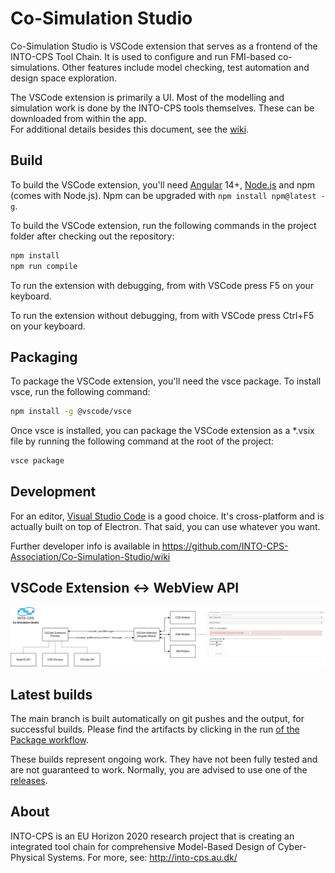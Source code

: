 # Co-Simulation Studio

Co-Simulation Studio is VSCode extension that serves as a frontend of the INTO-CPS Tool Chain. It is used
to configure and run FMI-based co-simulations. Other features include model
checking, test automation and design space exploration.

The VSCode extension is primarily a UI. Most of the modelling and simulation work is done by
the INTO-CPS tools themselves. These can be downloaded from within the app.  
For additional details besides this document, see the [wiki](https://github.com/INTO-CPS-Association/Co-Simulation-Studio/wiki). 

## Build

To build the VSCode extension, you'll need [Angular](https://angular.io/) 14+, [Node.js](https://nodejs.org/) and npm (comes with Node.js). Npm can be upgraded with `npm install npm@latest -g`.

To build the VSCode extension, run the following commands in the project folder after checking out the repository:
```bash
npm install
npm run compile
```

To run the extension with debugging, from with VSCode press F5 on your keyboard.

To run the extension without debugging, from with VSCode press Ctrl+F5 on your keyboard.

## Packaging

To package the VSCode extension, you'll need the vsce package. To install vsce, run the following command:

```bash
npm install -g @vscode/vsce
```

Once vsce is installed, you can package the VSCode extension as a *.vsix file by running the following command at the root of the project:

```bash
vsce package
```

## Development

For an editor, [Visual Studio Code](https://code.visualstudio.com/) is a good choice. It's
cross-platform and is actually built on top of Electron. That said, you can use
whatever you want.

Further developer info is available in https://github.com/INTO-CPS-Association/Co-Simulation-Studio/wiki

## VSCode Extension <-> WebView API

![VSCode Extension <-> WebView API](./resources/diagram.png?raw=true "VSCode Extension <-> WebView API")

## Latest builds

The main branch is built automatically on git pushes and the output, for
successful builds. Please find the artifacts by clicking in the run [of the Package workflow](https://github.com/INTO-CPS-Association/Co-Simulation-Studio/actions?query=workflow%3APackage).

These builds represent ongoing work. They have not been fully tested and are
not guaranteed to work. Normally, you are advised to use one of the
[releases](https://github.com/INTO-CPS-Association/Co-Simulation-Studio/releases).

## About

INTO-CPS is an EU Horizon 2020 research project that is creating an integrated
tool chain for comprehensive Model-Based Design of Cyber-Physical Systems. For
more, see: http://into-cps.au.dk/
